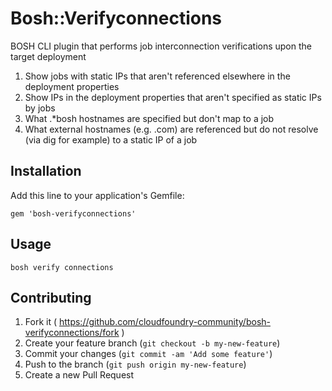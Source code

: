 # Bosh::Verifyconnections

BOSH CLI plugin that performs job interconnection verifications upon the target deployment

  1. Show jobs with static IPs that aren't referenced elsewhere in the deployment properties
  2. Show IPs in the deployment properties that aren't specified as static IPs by jobs
  3. What .*bosh hostnames are specified but don't map to a job
  4. What external hostnames (e.g. .com) are referenced but do not resolve (via dig for example)
     to a static IP of a job


## Installation

Add this line to your application's Gemfile:

```
gem 'bosh-verifyconnections'
```

## Usage

```
bosh verify connections
```

## Contributing

1. Fork it ( https://github.com/cloudfoundry-community/bosh-verifyconnections/fork )
2. Create your feature branch (`git checkout -b my-new-feature`)
3. Commit your changes (`git commit -am 'Add some feature'`)
4. Push to the branch (`git push origin my-new-feature`)
5. Create a new Pull Request
